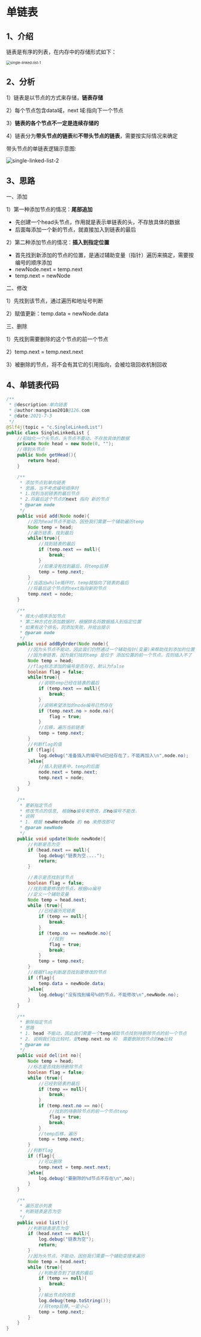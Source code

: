 # 单链表

## 1、介绍

链表是有序的列表，在内存中的存储形式如下：

<img src="images/single-linked-list-1.jpg" alt="single-linked-list-1" style="zoom:67%;" />



## 2、分析

1）链表是以节点的方式来存储，**链表存储**

2）每个节点包含data域，next 域:指向下一个节点

3）**链表的各个节点不一定是连续存储的**

4）链表分为**带头节点的链表**和**不带头节点的链表**，需要按实际情况来确定

带头节点的单链表逻辑示意图:

![single-linked-list-2](images/single-linked-list-2.jpg)

## 3、思路

一、添加

1）第一种添加节点的情况：**尾部追加**

- 先创建一个head头节点，作用就是表示单链表的头，不存放具体的数据
- 后面每添加一个新的节点，就直接加入到链表的最后

2）第二种添加节点的情况：**插入到指定位置**

- 首先找到新添加的节点的位置，是通过辅助变量（指针）遍历来搞定，需要按编号的顺序添加
- newNode.next = temp.next
- temp.next = newNode

二、修改

1）先找到该节点，通过遍历和地址号判断

2）赋值更新：temp.data = newNode.data

三、删除

1）先找到需要删除的这个节点的前一个节点

2）temp.next = temp.next.next

3）被删除的节点，将不会有其它的引用指向，会被垃圾回收机制回收

## 4、单链表代码

```java
/**
 * @description:单向链表
 * @author:mangxiao2018@126.com
 * @date:2021-7-3
 */
@Slf4j(topic = "c.SingleLinkedList")
public class SingleLinkedList {
    //初始化一个头节点，头节点不要动，不存放具体的数据
    private Node head = new Node(0, "");
    //得到头节点
    public Node getHead(){
        return head;
    }

    /**
     * 添加节点到单向链表
     * 思路，当不考虑编号顺序时
     * 1.找到当前链表的最后节点
     * 2.将最后这个节点的next 指向 新的节点
     * @param node
     */
    public void add(Node node){
        //因为head节点不能动，因些我们需要一个辅助遍历temp
        Node temp = head;
        //遍历链表，找到最后
        while(true){
            //找到链表的最后
            if (temp.next == null){
                break;
            }
            //如果没有找到最后，将temp后移
            temp = temp.next;
        }
        //当退出while循环时，temp就指向了链表的最后
        //将最后这个节点的next指向新的节点
        temp.next = node;
    }

    /**
     * 按大小顺序添加节点
     * 第二种方式在添加数据时，根据排名将数据插入到指定位置
     * 如果有这个排名，则添加失败，并给出提示
     * @param node
     */
    public void addByOrder(Node node){
        //因为头节点不能动，因此我们仍然通过一个辅助指针(变量)来帮助找到添加的位置
        //因为单链表，因为我们找的temp 是位于 添加位置的前一个节点，否则插入不了
        Node temp = head;
        //flag标志添加的编号是否存在，默认为false
        boolean flag = false;
        while(true){
            //说明temp已经在链表的最后
            if (temp.next == null){
                break;
            }
            //说明希望添加的node编号已然存在
            if (temp.next.no > node.no){
                flag = true;
            }
            //后移，遍历当前链表
            temp = temp.next;
        }
        //判断flag的值
        if (flag){
            log.debug("准备插入的编号%d已经存在了，不能再加入\n",node.no);
        }else{
            //插入到链表中，temp的后面
            node.next = temp.next;
            temp.next = node;
        }
    }

    /**
     * 更新指定节点
     * 修改节点的信息, 根据no编号来修改，即no编号不能改.
     * 说明
     * 1. 根据 newHeroNode 的 no 来修改即可
     * @param newNode
     */
    public void update(Node newNode){
        //判断是否为空
        if (head.next == null){
            log.debug("链表为空....");
            return;
        }

        //表示是否找到该节点
        boolean flag = false;
        //找到需要修改的节点，根据no编号
        //定义一个辅助变量
        Node temp = head.next;
        while (true){
            //已经遍历完链表
            if (temp == null){
                break;
            }
            if (temp.no == newNode.no){
                //找到
                flag = true;
                break;
            }
            temp = temp.next;
        }
        //根据flag判断是否找到要修改的节点
        if (flag){
            temp.data = newNode.data;
        }else{
            log.debug("没有找到编号%d的节点，不能修改\n",newNode.no);
        }
    }

    /**
     * 删除指定节点
     * 思路
     * 1. head 不能动，因此我们需要一个temp辅助节点找到待删除节点的前一个节点
     * 2. 说明我们在比较时，是temp.next.no 和  需要删除的节点的no比较
     * @param no
     */
    public void del(int no){
        Node temp = head;
        //标志是否找到待删除节点
        boolean flag = false;
        while (true){
            //已经到链表的最后
            if (temp == null){
                break;
            }
            if (temp.next.no == no){
                //找到的待删除节点的前一个节点temp
                flag = true;
                break;
            }
            //temp后移，遍历
            temp = temp.next;
        }
        //判断flag
        if (flag){
            //可以删除
            temp.next = temp.next.next;
        }else{
            log.debug("要删除的%d节点不存在\n",no);
        }
    }

    /**
     * 遍历显示列表
     * 判断链表是否为空
     */
    public void list(){
        //判断链表是否为空
        if (head.next == null){
            log.debug("链表为空");
            return;
        }
        //因为头节点，不能动，因些我们需要一个辅助变理来遍历
        Node temp = head.next;
        while (true){
            //判断是否到了链表的最后
            if (temp == null){
                break;
            }
            //输出节点的信息
            log.debug(temp.toString());
            //将temp后移,一定小心
            temp = temp.next;
        }
    }
}
```

